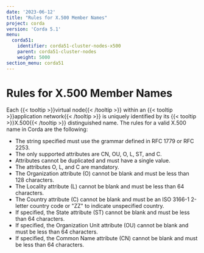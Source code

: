```yaml
---
date: '2023-06-12'
title: "Rules for X.500 Member Names"
project: corda
version: 'Corda 5.1'
menu:
  corda51:
    identifier: corda51-cluster-nodes-x500
    parent: corda51-cluster-nodes
    weight: 5000
section_menu: corda51
---
```


# Rules for X.500 Member Names

Each {{< tooltip >}}virtual node{{< /tooltip >}} within an {{< tooltip >}}application network{{< /tooltip >}} is uniquely identified by its {{< tooltip >}}X.500{{< /tooltip >}} distinguished name. The rules for a valid X.500 name in Corda are the following:

* The string specified must use the grammar defined in RFC 1779 or RFC 2253.
* The only supported attributes are CN, OU, O, L, ST, and C.
* Attributes cannot be duplicated and must have a single value.
* The attributes O, L, and C are mandatory.
* The Organization attribute (O) cannot be blank and must be less than 128 characters.
* The Locality attribute (L) cannot be blank and must be less than 64 characters.
* The Country attribute (C) cannot be blank and must be an ISO 3166-1 2-letter country code or "ZZ" to indicate unspecified country.
* If specified, the State attribute (ST) cannot be blank and must be less than 64 characters.
* If specified, the Organization Unit attribute (OU) cannot be blank and must be less than 64 characters.
* If specified, the Common Name attribute (CN) cannot be blank and must be less than 64 characters.
